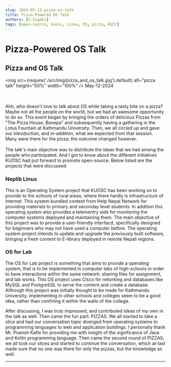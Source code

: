 ```yaml
---
slug: 2024-05-12-pizza-os-talk
title: Pizza-Powered OS Talk 
authors: [S-Sigdel]
tags: [open-source, kuosc, Linux, OS, pizza, KUCC]
---
```



# Pizza-Powered OS Talk

## Pizza and OS Talk
<img
src={require('./src/img/pizza_and_os_talk.jpg').default}
alt="pizza talk"
height="50%" 
width="100%"
/>
May-12-2024

<br/>
<br/>
Ahh, who doesn't love to talk about OS while taking a tasty bite on a pizza? Maybe not all the people on the world, but we had an awesome opportunity to do so. This event began by bringing the orders of delicious Pizzas from "The Pizza House, Banepa" and subsequently having a gathering in the Lotus Fountain at Kathmandu University. Then, we all circled up and gave our introduction, and in-addition, what we expected from that session. Many were there for the pizza; the outcome changed however. 

<br/>
<br/>
The talk's main objective was to distribute the ideas that we had among the people who participated. And I got to know about the different initiatives KUOSC had put forward to promote open-source. Below listed are the projects that were discussed:

### Neplib Linux

This is an Operating System project that KUOSC has been working on to provide to the schools of rural areas, where there hardly is infrastructure of internet. This system bundled content from Help Nepal Network for providing materials to primary and seconday level students. In addition this operating system also provides a telementry side for monitoring the computer systems deployed and maintaining them. The main objective of this project was to provide a user-friendly interfacd, specifically designed for beginners who may not have used a computer before. The operating system project intends to update and upgrade the previously built software, bringing a fresh content to E-library deployed in remote Nepali regions. 

### OS for Lab

The OS for Lab project is something that aims to provide a operating system, that is to be implemented in computer labs of high-schools in order to have interactions within the same network: sharing files for assignment, and lab works. This OS project uses Cisco for netorking and databases like MySQL and PostgreSQL to serve the content and create a database. Although this project was initially thought to be made for Kathmandu University, implementing in other schools and colleges seem to be a good idea, rather than confining it within the walls of the college.  


After discussing, I was truly impressed, and contributed ideas of my own in the talk as well. Then came the fun part: PIZZAS. We all started to take a slice and had our conversation topic diverged from operating systems to programming languages to web and application buildings. I personally thank Mr. Pranish Kafle for providing me with insight of the significance of Java and Kotlin programming language. Then came the second round of PIZZAS, we all took our slices and started to continue the conversation, which at-last made sure that no one was there for only the pizzas, but the knowledge as well.
<hr/>

